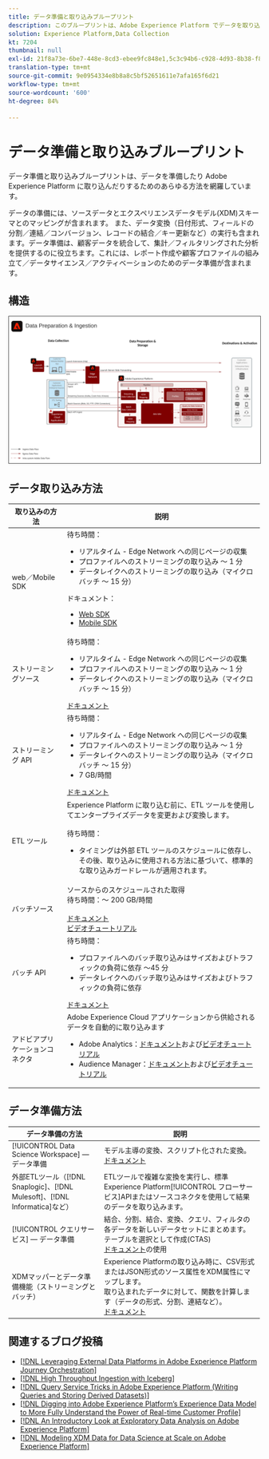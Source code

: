 ```yaml
---
title: データ準備と取り込みブループリント
description: このブループリントは、Adobe Experience Platform でデータを取り込んだり準備したりするためのあらゆる方法を示します。
solution: Experience Platform,Data Collection
kt: 7204
thumbnail: null
exl-id: 21f8a73e-6be7-448e-8cd3-ebee9fc848e1,5c3c94b6-c928-4d93-8b38-f8bd2aad2e68
translation-type: tm+mt
source-git-commit: 9e0954334e8b8a8c5bf52651611e7afa165f6d21
workflow-type: tm+mt
source-wordcount: '600'
ht-degree: 84%

---
```


# データ準備と取り込みブループリント

データ準備と取り込みブループリントは、データを準備したり Adobe Experience Platform に取り込んだりするためのあらゆる方法を網羅しています。

データの準備には、ソースデータとエクスペリエンスデータモデル(XDM)スキーマとのマッピングが含まれます。 また、データ変換（日付形式、フィールドの分割／連結／コンバージョン、レコードの結合／キー更新など）の実行も含まれます。データ準備は、顧客データを統合して、集計／フィルタリングされた分析を提供するのに役立ちます。これには、レポート作成や顧客プロファイルの組み立て／データサイエンス／アクティベーションのためのデータ準備が含まれます。

## 構造

<img src="assets/data_ingestion.svg" alt="データ準備と取り込みブループリントの参照アーキテクチャ" style="border:1px solid #4a4a4a" />

## データ取り込み方法

| 取り込みの方法 | 説明 |
|------------------------------|-----------------------------------------------------------------------------------------------------------------------------------------------------------------------------------------------------------------------------------------------------------------------------------------------------------------------------------------------------------------------------------------------------------------------------------------|
| web／Mobile SDK | 待ち時間：<ul><li>リアルタイム - Edge Network への同じページの収集</li><li>プロファイルへのストリーミングの取り込み ～ 1 分</li><li>データレイクへのストリーミングの取り込み（マイクロバッチ ～ 15 分）</ul>ドキュメント： <ul><li>[Web SDK](https://experienceleague.corp.adobe.com/docs/web-sdk.html)</li><li>[Mobile SDK](https://experienceleague.adobe.com/docs/mobile.html?lang=ja)</li></ul> |
| ストリーミングソース | 待ち時間：<ul><li>リアルタイム - Edge Network への同じページの収集</li><li>プロファイルへのストリーミングの取り込み ～ 1 分</li><li>データレイクへのストリーミングの取り込み（マイクロバッチ ～ 15 分）</li></ul>[ドキュメント](https://experienceleague.adobe.com/docs/experience-platform/sources/home.html?lang=ja#connectors) |
| ストリーミング API | 待ち時間：<ul><li>リアルタイム - Edge Network への同じページの収集</li><li>プロファイルへのストリーミングの取り込み ～ 1 分</li><li>データレイクへのストリーミングの取り込み（マイクロバッチ ～ 15 分）</li><li>7 GB/時間</li></ul>[ドキュメント](https://experienceleague.adobe.com/docs/experience-platform/ingestion/streaming/overview.html?lang=ja#what-can-you-do-with-streaming-ingestion%3F) |
| ETL ツール | Experience Platform に取り込む前に、ETL ツールを使用してエンタープライズデータを変更および変換します。<br><br>待ち時間：<ul><li>タイミングは外部 ETL ツールのスケジュールに依存し、その後、取り込みに使用される方法に基づいて、標準的な取り込みガードレールが適用されます。</li></ul> |
| バッチソース | ソースからのスケジュールされた取得<br>待ち時間：～ 200 GB/時間<br><br>[ドキュメント](https://experienceleague.adobe.com/docs/experience-platform/sources/home.html?lang=en#connectors)<br>[ビデオチュートリアル](https://experienceleague.adobe.com/docs/platform-learn/tutorials/sources/overview.html?lang=ja) |
| バッチ API | 待ち時間：<ul><li>プロファイルへのバッチ取り込みはサイズおよびトラフィックの負荷に依存 ～45 分</li><li>データレイクへのバッチ取り込みはサイズおよびトラフィックの負荷に依存</li></ul>[ドキュメント](https://experienceleague.adobe.com/docs/experience-platform/ingestion/batch/overview.html?lang=ja#batch) |
| アドビアプリケーションコネクタ | Adobe Experience Cloud アプリケーションから供給されるデータを自動的に取り込みます<ul><li>Adobe Analytics：[ドキュメント](https://experienceleague.adobe.com/docs/experience-platform/sources/connectors/adobe-applications/analytics.html?lang=ja#connectors)および[ビデオチュートリアル](https://experienceleague.adobe.com/docs/platform-learn/tutorials/sources/ingest-data-from-adobe-analytics.html?lang=ja)</li><li>Audience Manager：[ドキュメント](https://experienceleague.adobe.com/docs/experience-platform/sources/connectors/adobe-applications/audience-manager.html?lang=ja#connectors)および[ビデオチュートリアル](https://experienceleague.adobe.com/docs/platform-learn/tutorials/sources/ingest-data-from-aam.html?lang=ja)</li></ul> |


## データ準備方法

| データ準備の方法 | 説明 |
|------------------------------------------------------------|------------------------------------------------------------------------------------------------------------------------------------------------------------------------------------------------------------------------------------------------------------------------------------------------|
| [!UICONTROL Data Science Workspace]  — データ準備 | モデル主導の変換、スクリプト化された変換。<br>[ドキュメント](https://experienceleague.adobe.com/docs/experience-platform/data-science-workspace/home.html?lang=ja) |
| 外部ETLツール（[!DNL Snaplogic]、[!DNL Mulesoft]、[!DNL Informatica]など） | ETLツールで複雑な変換を実行し、標準Experience Platform[!UICONTROL フローサービス]APIまたはソースコネクタを使用して結果のデータを取り込みます。 |
| [!UICONTROL クエリサービス]  — データ準備 | 結合、分割、結合、変換、クエリ、フィルタの各データを新しいデータセットにまとめます。 テーブルを選択として作成(CTAS) <br>[ドキュメント](https://experienceleague.adobe.com/docs/experience-platform/query/home.html?lang=ja#sql)の使用 |
| XDMマッパーとデータ準備機能（ストリーミングとバッチ） | Experience Platformの取り込み時に、CSV形式またはJSON形式のソース属性をXDM属性にマップします。<br>取り込まれたデータに対して、関数を計算します（データの形式、分割、連結など）。<br>[ドキュメント](https://experienceleague.adobe.com/docs/experience-platform/data-prep/home.html?lang=ja) |

## 関連するブログ投稿

* [[!DNL Leveraging External Data Platforms in Adobe Experience Platform Journey Orchestration]](https://medium.com/adobetech/leveraging-external-data-platforms-in-adobe-experience-platform-journey-orchestration-54fc6134fe17?source=your_stories_page-------------------------------------)
* [[!DNL High Throughput Ingestion with Iceberg]](https://medium.com/adobetech/high-throughput-ingestion-with-iceberg-ccf7877a413f?source=your_stories_page-------------------------------------)
* [[!DNL Query Service Tricks in Adobe Experience Platform (Writing Queries and Storing Derived Datasets)]](https://medium.com/adobetech/query-service-tricks-in-adobe-experience-platform-writing-queries-and-storing-derived-datasets-eaee0d6d683e?source=your_stories_page-------------------------------------)
* [[!DNL Digging into Adobe Experience Platform’s Experience Data Model to More Fully Understand the Power of Real-time Customer Profile]](https://medium.com/adobetech/digging-into-adobe-experience-platforms-experience-data-model-to-more-fully-understand-the-power-3e109271e04f?source=your_stories_page-------------------------------------)
* [[!DNL An Introductory Look at Exploratory Data Analysis on Adobe Experience Platform]](https://medium.com/adobetech/an-introductory-look-at-exploratory-data-analysis-on-adobe-experience-platform-1bfce7501d9a?source=your_stories_page-------------------------------------)
* [[!DNL Modeling XDM Data for Data Science at Scale on Adobe Experience Platform]](https://medium.com/adobetech/modeling-xdm-data-for-data-science-at-scale-on-adobe-experience-platform-222bb2a6dbf7?source=your_stories_page-------------------------------------)
